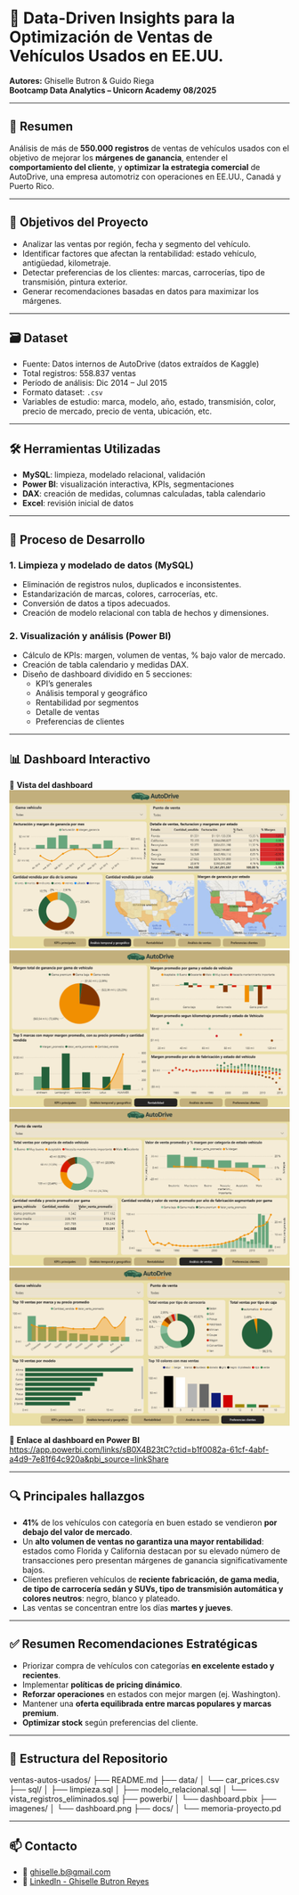 # 🚗 Data-Driven Insights para la Optimización de Ventas de Vehículos Usados en EE.UU.

**Autores:** Ghiselle Butron & Guido Riega  
**Bootcamp Data Analytics – Unicorn Academy**
**08/2025**

---

## 📌 Resumen

Análisis de más de **550.000 registros** de ventas de vehículos usados con el objetivo de mejorar los **márgenes de ganancia**, entender el **comportamiento del cliente**, y **optimizar la estrategia comercial** de AutoDrive, una empresa automotriz con operaciones en EE.UU., Canadá y Puerto Rico.

---

## 🎯 Objetivos del Proyecto

- Analizar las ventas por región, fecha y segmento del vehículo.
- Identificar factores que afectan la rentabilidad: estado vehículo, antigüedad, kilometraje.
- Detectar preferencias de los clientes: marcas, carrocerías, tipo de transmisión, pintura exterior.
- Generar recomendaciones basadas en datos para maximizar los márgenes.

---

## 🗃️ Dataset

- Fuente: Datos internos de AutoDrive (datos extraídos de Kaggle)
- Total registros: 558.837 ventas
- Período de análisis: Dic 2014 – Jul 2015
- Formato dataset: `.csv`
- Variables de estudio: marca, modelo, año, estado, transmisión, color, precio de mercado, precio de venta, ubicación, etc.

---

## 🛠️ Herramientas Utilizadas

- **MySQL**: limpieza, modelado relacional, validación
- **Power BI**: visualización interactiva, KPIs, segmentaciones
- **DAX**: creación de medidas, columnas calculadas, tabla calendario
- **Excel**: revisión inicial de datos

---

## 🔄 Proceso de Desarrollo

### 1. Limpieza y modelado de datos (MySQL)
- Eliminación de registros nulos, duplicados e inconsistentes.
- Estandarización de marcas, colores, carrocerías, etc.
- Conversión de datos a tipos adecuados.
- Creación de modelo relacional con tabla de hechos y dimensiones.

### 2. Visualización y análisis (Power BI)
- Cálculo de KPIs: margen, volumen de ventas, % bajo valor de mercado.
- Creación de tabla calendario y medidas DAX.
- Diseño de dashboard dividido en 5 secciones:
  - KPI’s generales
  - Análisis temporal y geográfico
  - Rentabilidad por segmentos
  - Detalle de ventas
  - Preferencias de clientes

---

## 📊 Dashboard Interactivo

📸 **Vista del dashboard**  
![Dashboard](imagenes/dashboard2.png)
![Dashboard](imagenes/dashboard3.png)
![Dashboard](imagenes/dashboard4.png)
![Dashboard](imagenes/dashboard5.png)

🔗 **Enlace al dashboard en Power BI**
https://app.powerbi.com/links/sB0X4B23tC?ctid=b1f0082a-61cf-4abf-a4d9-7e81f64c920a&pbi_source=linkShare

---

## 🔍 Principales hallazgos

- **41%** de los vehículos con categoría en buen estado se vendieron **por debajo del valor de mercado**.
- Un **alto volumen de ventas no garantiza una mayor rentabilidad**: estados como Florida y California destacan por su elevado número de transacciones pero presentan márgenes de ganancia significativamente bajos.
- Clientes prefieren vehículos de **reciente fabricación, de gama media, de tipo de carrocería sedán y SUVs, tipo de transmisión automática y colores neutros**: negro, blanco y plateado.
- Las ventas se concentran entre los días **martes y jueves**.

---

## ✅ Resumen Recomendaciones Estratégicas

- Priorizar compra de vehículos con categorías **en excelente estado y recientes**.
- Implementar **políticas de pricing dinámico**.
- **Reforzar operaciones** en estados con mejor margen (ej. Washington).
- Mantener una **oferta equilibrada entre marcas populares y marcas premium**.
- **Optimizar stock** según preferencias del cliente.

---

## 📂 Estructura del Repositorio
ventas-autos-usados/
├── README.md
├── data/
│ └── car_prices.csv
├── sql/
│ ├── limpieza.sql
│ ├── modelo_relacional.sql
│ └── vista_registros_eliminados.sql
├── powerbi/
│ └── dashboard.pbix
├── imagenes/
│ └── dashboard.png
├── docs/
│ └── memoria-proyecto.pd

---

## 📫 Contacto

- 📧 ghiselle.b@gmail.com  
- 🔗 [LinkedIn - Ghiselle Butron Reyes](https://www.linkedin.com/in/ghiselle-butron-reyes/)  

